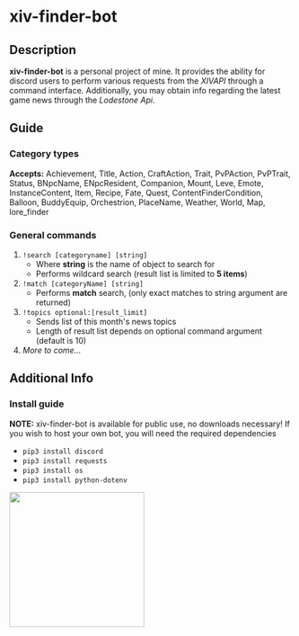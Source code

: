 # xiv-finder-bot

## Description
**xiv-finder-bot** is a personal project of mine.  It provides the ability for discord users to perform various requests from the *XIVAPI* through a command interface.  Additionally, you may obtain info regarding the latest game news through the *Lodestone Api*.

## Guide
### Category types
**Accepts:** Achievement, Title, Action, CraftAction, Trait, PvPAction, PvPTrait, Status, BNpcName, ENpcResident, Companion, Mount, Leve, Emote, InstanceContent, Item, Recipe, Fate, Quest, ContentFinderCondition, Balloon, BuddyEquip, Orchestrion, PlaceName, Weather, World, Map, lore_finder

### General commands
1. `!search [categoryname] [string]`
    - Where **string** is the name of object to search for
    - Performs wildcard search (result list is limited to **5 items**)
2. `!match [categoryName] [string]`
    - Performs **match** search, (only exact matches to string argument are returned)
3. `!topics optional:[result_limit]`
    - Sends list of this month's news topics
    - Length of result list depends on optional command argument (default is 10)
4. *More to come...*

## Additional Info
### Install guide
**NOTE:** xiv-finder-bot is available for public use, no downloads necessary! If you wish to host your own bot, you will need the required dependencies

- ```pip3 install discord```
- ```pip3 install requests```
- ```pip3 install os```
- ```pip3 install python-dotenv```

<a href="url"><img src="https://github.com/hfish063/xiv-finder-bot/assets/123512041/92332601-38a4-4d1b-b948-fa5ec2c78723" height="240" width="240" ></a>
